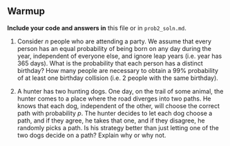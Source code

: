 ## Warmup 

**Include your code and answers in** this file or in `prob2_soln.md`.

1. Consider *n* people who are attending a party. We assume that every person has
   an equal probability of being born on any day during the year, independent of
   everyone else, and ignore leap years (i.e. year has 365 days). What is the
   probability that each person has a distinct birthday? How many people are
   necessary to obtain a 99% probability of at least one birthday collision (i.e. 2 people
   with the same birthday).
   
1. A hunter has two hunting dogs. One day, on the trail of some animal, the
   hunter comes to a place where the road diverges into two paths. He knows that
   each dog, independent of the other, will choose the correct path with
   probability *p*. The hunter decides to let each dog choose a path, and if they
   agree, he takes that one, and if they disagree, he randomly picks a path. Is his
   strategy better than just letting one of the two dogs decide on a path?
   Explain why or why not.
